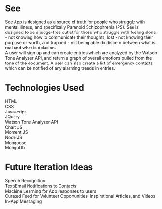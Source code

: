 # See

  See App is designed as a source of truth for people who struggle with mental illness, and specifically Paranoid Schizophrenia (PS). See is designed to be a judge-free outlet for those who struggle with feeling alone - not knowing how to communicate their thoughts, lost - not knowing their purpose or worth, and trapped - not being able do discern between what is real and what is delusion.  <br>
   A user will sign up and can create entries which are analyzed by the Watson Tone Analyzer API, and return a graph of overall emotions pulled from the tone of the document. A user can also create a list of emergency contacts which can be notified of any alarming trends in entries.
   
# Technologies Used

HTML <br>
CSS <br>
Javascript <br>
JQuery <br>
Watson Tone Analyzer API <br>
Chart JS <br>
Moment JS <br>
Node JS <br>
Mongoose <br>
MongoDb <br>


# Future Iteration Ideas

Speech Recognition <br>
Text/Email Notifications to Contacts <br>
Machine Learning for App responses to users  <br>
Curated Feed for Volunteer Opportunities, Inspirational Articles, and Videos <br>
In-App Messaging
